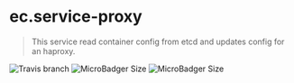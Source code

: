 # ec.service-proxy

> This service read container config from etcd and updates config for an haproxy.

![Travis branch](https://img.shields.io/travis/entrecode/ec.service-proxy/develop.svg)
![MicroBadger Size](https://img.shields.io/microbadger/image-size/entrecode/service-proxy:develop.svg)
![MicroBadger Size](https://img.shields.io/microbadger/layers/entrecode/service-proxy:develop.svg)
